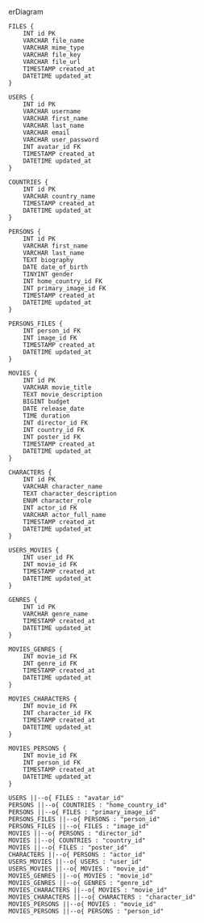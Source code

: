 erDiagram

    FILES {
        INT id PK
        VARCHAR file_name
        VARCHAR mime_type
        VARCHAR file_key
        VARCHAR file_url
        TIMESTAMP created_at
        DATETIME updated_at
    }

    USERS {
        INT id PK
        VARCHAR username
        VARCHAR first_name
        VARCHAR last_name
        VARCHAR email
        VARCHAR user_password
        INT avatar_id FK
        TIMESTAMP created_at
        DATETIME updated_at
    }

    COUNTRIES {
        INT id PK
        VARCHAR country_name
        TIMESTAMP created_at
        DATETIME updated_at
    }

    PERSONS {
        INT id PK
        VARCHAR first_name
        VARCHAR last_name
        TEXT biography
        DATE date_of_birth
        TINYINT gender
        INT home_country_id FK
        INT primary_image_id FK
        TIMESTAMP created_at
        DATETIME updated_at
    }

    PERSONS_FILES {
        INT person_id FK
        INT image_id FK
        TIMESTAMP created_at
        DATETIME updated_at
    }

    MOVIES {
        INT id PK
        VARCHAR movie_title
        TEXT movie_description
        BIGINT budget
        DATE release_date
        TIME duration
        INT director_id FK
        INT country_id FK
        INT poster_id FK
        TIMESTAMP created_at
        DATETIME updated_at
    }

    CHARACTERS {
        INT id PK
        VARCHAR character_name
        TEXT character_description
        ENUM character_role
        INT actor_id FK
        VARCHAR actor_full_name
        TIMESTAMP created_at
        DATETIME updated_at
    }

    USERS_MOVIES {
        INT user_id FK
        INT movie_id FK
        TIMESTAMP created_at
        DATETIME updated_at
    }

    GENRES {
        INT id PK
        VARCHAR genre_name
        TIMESTAMP created_at
        DATETIME updated_at
    }

    MOVIES_GENRES {
        INT movie_id FK
        INT genre_id FK
        TIMESTAMP created_at
        DATETIME updated_at
    }

    MOVIES_CHARACTERS {
        INT movie_id FK
        INT character_id FK
        TIMESTAMP created_at
        DATETIME updated_at
    }

    MOVIES_PERSONS {
        INT movie_id FK
        INT person_id FK
        TIMESTAMP created_at
        DATETIME updated_at
    }

    USERS ||--o{ FILES : "avatar_id"
    PERSONS ||--o{ COUNTRIES : "home_country_id"
    PERSONS ||--o{ FILES : "primary_image_id"
    PERSONS_FILES ||--o{ PERSONS : "person_id"
    PERSONS_FILES ||--o{ FILES : "image_id"
    MOVIES ||--o{ PERSONS : "director_id"
    MOVIES ||--o{ COUNTRIES : "country_id"
    MOVIES ||--o{ FILES : "poster_id"
    CHARACTERS ||--o{ PERSONS : "actor_id"
    USERS_MOVIES ||--o{ USERS : "user_id"
    USERS_MOVIES ||--o{ MOVIES : "movie_id"
    MOVIES_GENRES ||--o{ MOVIES : "movie_id"
    MOVIES_GENRES ||--o{ GENRES : "genre_id"
    MOVIES_CHARACTERS ||--o{ MOVIES : "movie_id"
    MOVIES_CHARACTERS ||--o{ CHARACTERS : "character_id"
    MOVIES_PERSONS ||--o{ MOVIES : "movie_id"
    MOVIES_PERSONS ||--o{ PERSONS : "person_id"